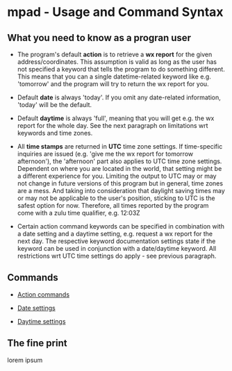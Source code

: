 # mpad - Usage and Command Syntax

## What you need to know as a progran user

- The program's default __action__ is to retrieve a __wx report__ for the given address/coordinates. This assumption is valid as long as the user has not specified a keyword that tells the program to do something different. This means that you can a single datetime-related keyword like e.g. 'tomorrow' and the program will try to return the wx report for you.

- Default __date__ is always 'today'. If you omit any date-related information, 'today' will be the default.

- Default __daytime__ is always 'full', meaning that you will get e.g. the wx report for the whole day. See the next paragraph on limitations wrt keywords and time zones.

- All __time stamps__ are returned in __UTC__ time zone settings. If time-specific inquiries are issued (e.g. 'give me the wx report for tomorrow afternoon'), the 'afternoon' part also applies to UTC time zone settings. Dependent on where you are located in the world, that setting might be a different experience for you. Limiting the output to UTC may or may not change in future versions of this program but in general, time zones are a mess. And taking into consideration that daylight saving times may or may not be applicable to the user's position, sticking to UTC is the safest option for now. Therefore, all times reported by the program come with a zulu time qualifier, e.g. 12:03Z

- Certain action command keywords can be specified in combination with a date setting and a daytime setting, e.g. request a wx report for the next day. The respective keyword documentation settings state if the keyword can be used in conjunction with a date/daytime keyword. All restrictions wrt UTC time settings do apply - see previous paragraph.

## Commands

- [Action commands](01_actions.md)

- [Date settings](02_date_settings.md)

- [Daytime settings](03_daytime_settings.md)

## The fine print

lorem ipsum